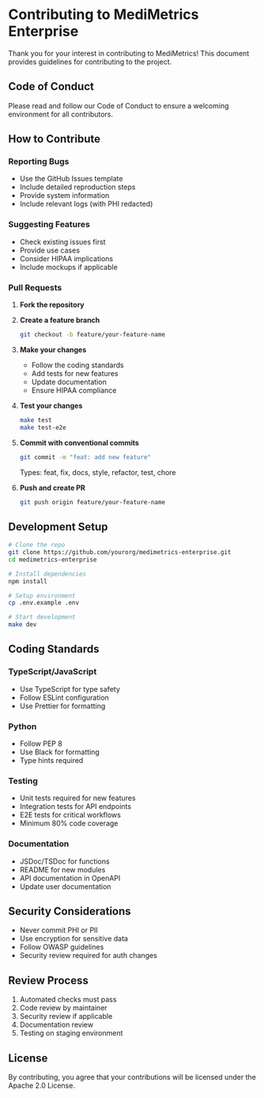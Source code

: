 # Contributing to MediMetrics Enterprise

Thank you for your interest in contributing to MediMetrics! This document provides guidelines for contributing to the project.

## Code of Conduct

Please read and follow our Code of Conduct to ensure a welcoming environment for all contributors.

## How to Contribute

### Reporting Bugs
- Use the GitHub Issues template
- Include detailed reproduction steps
- Provide system information
- Include relevant logs (with PHI redacted)

### Suggesting Features
- Check existing issues first
- Provide use cases
- Consider HIPAA implications
- Include mockups if applicable

### Pull Requests

1. **Fork the repository**
2. **Create a feature branch**
   ```bash
   git checkout -b feature/your-feature-name
   ```

3. **Make your changes**
   - Follow the coding standards
   - Add tests for new features
   - Update documentation
   - Ensure HIPAA compliance

4. **Test your changes**
   ```bash
   make test
   make test-e2e
   ```

5. **Commit with conventional commits**
   ```bash
   git commit -m "feat: add new feature"
   ```
   Types: feat, fix, docs, style, refactor, test, chore

6. **Push and create PR**
   ```bash
   git push origin feature/your-feature-name
   ```

## Development Setup

```bash
# Clone the repo
git clone https://github.com/yourorg/medimetrics-enterprise.git
cd medimetrics-enterprise

# Install dependencies
npm install

# Setup environment
cp .env.example .env

# Start development
make dev
```

## Coding Standards

### TypeScript/JavaScript
- Use TypeScript for type safety
- Follow ESLint configuration
- Use Prettier for formatting

### Python
- Follow PEP 8
- Use Black for formatting
- Type hints required

### Testing
- Unit tests required for new features
- Integration tests for API endpoints
- E2E tests for critical workflows
- Minimum 80% code coverage

### Documentation
- JSDoc/TSDoc for functions
- README for new modules
- API documentation in OpenAPI
- Update user documentation

## Security Considerations

- Never commit PHI or PII
- Use encryption for sensitive data
- Follow OWASP guidelines
- Security review required for auth changes

## Review Process

1. Automated checks must pass
2. Code review by maintainer
3. Security review if applicable
4. Documentation review
5. Testing on staging environment

## License

By contributing, you agree that your contributions will be licensed under the Apache 2.0 License.